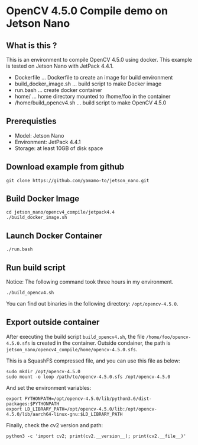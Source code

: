 # OpenCV 4.5.0 Compile demo on Jetson Nano

## What is this ?

This is an environment to compile OpenCV 4.5.0 using docker.
This example is tested on Jetson Nano with JetPack 4.4.1.

- Dockerfile              ... Dockerfile to create an image for build environment
- build_docker_image.sh   ... build script to make Docker image
- run.bash                ... create docker container
- home/                   ... home directory mounted to /home/foo in the container
- /home/build_opencv4.sh  ... build script to make OpenCV 4.5.0

## Prerequisties

- Model: Jetson Nano
- Environment: JetPack 4.4.1
- Storage: at least 10GB of disk space

## Download example from github

```bash:terminal
git clone https://github.com/yamamo-to/jetson_nano.git
```

## Build Docker Image

```bash:terminal
cd jetson_nano/opencv4_compile/jetpack4.4
./build_docker_image.sh
```

## Launch Docker Container

```bash:terminal
./run.bash
```

## Run build script

Notice: The following command took three hours in my environment.

```bash:container
./build_opencv4.sh
```

You can find out binaries in the following directory:
`/opt/opencv-4.5.0`.

## Export outside container

After executing the build script `build_opencv4.sh`, the file `/home/foo/opencv-4.5.0.sfs`
is created in the container. Outside condainer, the path is
`jetson_nano/opencv4_compile/home/opencv-4.5.0.sfs`.

This is a SquashFS compressed file, and you can use this file as below:

```bash:terminal
sudo mkdir /opt/opencv-4.5.0
sudo mount -o loop /path/to/opencv-4.5.0.sfs /opt/opencv-4.5.0
```

And set the environment variables:

```bash:terminal
export PYTHONPATH=/opt/opencv-4.5.0/lib/python3.6/dist-packages:$PYTHONPATH
export LD_LIBRARY_PATH=/opt/opencv-4.5.0/lib:/opt/opencv-4.5.0/lib/aarch64-linux-gnu:$LD_LIBRARY_PATH
```

Finally, check the cv2 version and path:

```bash:terminal
python3 -c 'import cv2; print(cv2.__version__); print(cv2.__file__)'
```
